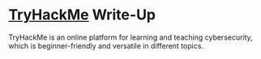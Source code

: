 # [TryHackMe](https://tryhackme.com/) Write-Up

TryHackMe is an online platform for learning and teaching cybersecurity, which is beginner-friendly and versatile in different topics. 
